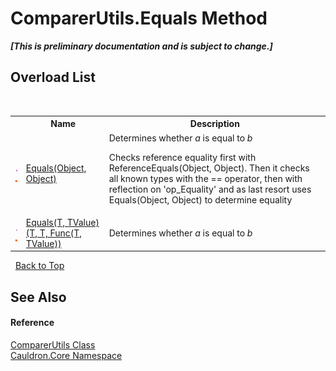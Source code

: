 # ComparerUtils.Equals Method 
 _**\[This is preliminary documentation and is subject to change.\]**_


## Overload List
&nbsp;<table><tr><th></th><th>Name</th><th>Description</th></tr><tr><td>![Public method](media/pubmethod.gif "Public method")![Static member](media/static.gif "Static member")</td><td><a href="M_Cauldron_Core_ComparerUtils_Equals">Equals(Object, Object)</a></td><td>
Determines whether *a* is equal to *b*

 Checks reference equality first with ReferenceEquals(Object, Object). Then it checks all known types with the == operator, then with reflection on 'op_Equality' and as last resort uses Equals(Object, Object) to determine equality</td></tr><tr><td>![Public method](media/pubmethod.gif "Public method")![Static member](media/static.gif "Static member")</td><td><a href="M_Cauldron_Core_ComparerUtils_Equals__2">Equals(T, TValue)(T, T, Func(T, TValue))</a></td><td>
Determines whether *a* is equal to *b*</td></tr></table>&nbsp;
<a href="#comparerutils.equals-method">Back to Top</a>

## See Also


#### Reference
<a href="T_Cauldron_Core_ComparerUtils">ComparerUtils Class</a><br /><a href="N_Cauldron_Core">Cauldron.Core Namespace</a><br />